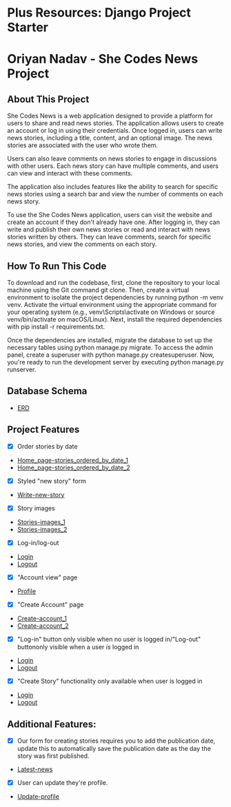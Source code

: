 # Plus Resources: Django Project Starter

# Oriyan Nadav - She Codes News Project

## About This Project
She Codes News is a web application designed to provide a platform for users to share and read news stories. The application allows users to create an account or log in using their credentials. Once logged in, users can write news stories, including a title, content, and an optional image. The news stories are associated with the user who wrote them.

Users can also leave comments on news stories to engage in discussions with other users. Each news story can have multiple comments, and users can view and interact with these comments.

The application also includes features like the ability to search for specific news stories using a search bar and view the number of comments on each news story.

To use the She Codes News application, users can visit the website and create an account if they don't already have one. After logging in, they can write and publish their own news stories or read and interact with news stories written by others. They can leave comments, search for specific news stories, and view the comments on each story.

## How To Run This Code
To download and run the codebase, first, clone the repository to your local machine using the Git command git clone. Then, create a virtual environment to isolate the project dependencies by running python -m venv venv. Activate the virtual environment using the appropriate command for your operating system (e.g., venv\Scripts\activate on Windows or source venv/bin/activate on macOS/Linux). Next, install the required dependencies with pip install -r requirements.txt.

Once the dependencies are installed, migrate the database to set up the necessary tables using python manage.py migrate. To access the admin panel, create a superuser with python manage.py createsuperuser. Now, you're ready to run the development server by executing python manage.py runserver.

## Database Schema
- [ERD](screenshots/ERD.png)

## Project Features
- [x] Order stories by date
- [Home_page-stories_ordered_by_date_1](she_codes_news/screenshots/home-page-screenshot1.png)
- [Home_page-stories_ordered_by_date_2](she_codes_news/screenshots/home-page-screenshot2.png)
- [x] Styled "new story" form
- [Write-new-story](she_codes_news/screenshots/write-new-story.png)
- [x] Story images
- [Stories-images_1](she_codes_news/screenshots/home-page-screenshot3.png)
- [Stories-images_2](she_codes_news/screenshots/home-page-screenshot4.png)
- [x] Log-in/log-out
- [Login](she_codes_news/screenshots/login.png)
- [Logout](she_codes_news/screenshots/logout.png)
- [x] "Account view" page
- [Profile](she_codes_news/screenshots/profile.png)
- [x] "Create Account" page
- [Create-account_1](she_codes_news/screenshots/create-account1.png)
- [Create-account_2](she_codes_news/screenshots/create-account1.png)
- [x] "Log-in" button only visible when no user is logged in/"Log-out" buttononly visible when a user *is* logged in
- [Login](she_codes_news/screenshots/login.png)
- [Logout](she_codes_news/screenshots/logout.png)
- [x] "Create Story" functionality only available when user is  logged in
- [Login](she_codes_news/screenshots/login.png)
- [Logout](she_codes_news/screenshots/logout.png)

## Additional Features:
- [x] Our form for creating stories requires you to add the publication date, update this to automatically save the publication date as the day the story was first published.
- [Latest-news](she_codes_news/screenshots/latest-news.png)
- [x] User can update they're profile.
- [Update-profile](she_codes_news/screenshots/update-profile.png)